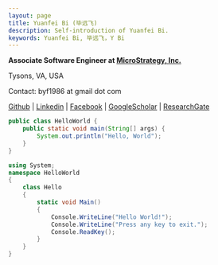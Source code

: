 ```yaml
---
layout: page
title: Yuanfei Bi (毕远飞)
description: Self-introduction of Yuanfei Bi.
keywords: Yuanfei Bi, 毕远飞，Y Bi
---
```


**Associate Software Engineer at [MicroStrategy, Inc.](http://www.microstrategy.com/)**

Tysons, VA, USA

Contact: byf1986 at gmail dot com

[Github](https://github.com/yuanfeibi) \| [Linkedin](https://www.linkedin.com/in/yuanfei-bi-6b59bb37/) \| [Facebook](https://www.facebook.com/yuanfei.bi) \| [GoogleScholar](https://scholar.google.com/citations?hl=en&user=gZWC-GsAAAAJ) \| [ResearchGate](https://www.researchgate.net/profile/Yuanfei_Bi)

```java
public class HelloWorld {
    public static void main(String[] args) {
        System.out.println("Hello, World");
    }
}
```

```c#
using System;
namespace HelloWorld
{
    class Hello
    {
        static void Main()
        {
            Console.WriteLine("Hello World!");
            Console.WriteLine("Press any key to exit.");
            Console.ReadKey();
        }
    }
}
```

